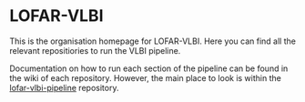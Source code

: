 # LOFAR-VLBI

This is the organisation homepage for LOFAR-VLBI. Here you can find all the relevant repositiories to run the VLBI pipeline. 

Documentation on how to run each section of the pipeline can be found in the wiki of each repository. However, the main place to look is within the [lofar-vlbi-pipeline](https://github.com/LOFAR-VLBI/lofar-vlbi-pipeline) repository.
